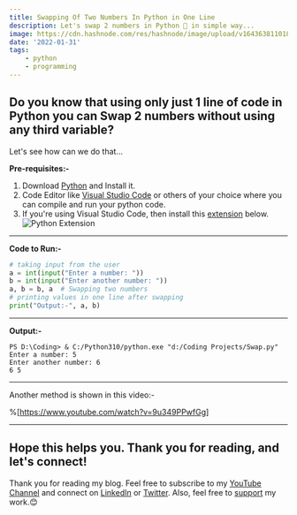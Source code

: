 ```yaml
---
title: Swapping Of Two Numbers In Python in One Line
description: Let's swap 2 numbers in Python 🐍 in simple way...
image: https://cdn.hashnode.com/res/hashnode/image/upload/v1643638110186/H0hdPKBFOl.png
date: '2022-01-31'
tags: 
    - python
    - programming
---
```


## Do you know that using only just 1 line of code in Python you can Swap 2 numbers without using any third variable?

Let's see how can we do that...

**Pre-requisites:-**
1. Download [Python](https://www.python.org/downloads/) and Install it.
2. Code Editor like [Visual Studio Code](https://code.visualstudio.com/download) or others of your choice where you can compile and run your python code.
3. If you're using Visual Studio Code, then install this [extension](https://marketplace.visualstudio.com/items?itemName=ms-python.python) below.
![Python Extension](https://dev-to-uploads.s3.amazonaws.com/uploads/articles/mqixkfv9vo4cdj853jan.png) 

---
**Code to Run:-**
```python
# taking input from the user
a = int(input("Enter a number: "))
b = int(input("Enter another number: "))
a, b = b, a  # Swapping two numbers
# printing values in one line after swapping
print("Output:-", a, b)
```
---
**Output:-**
```
PS D:\Coding> & C:/Python310/python.exe "d:/Coding Projects/Swap.py"
Enter a number: 5
Enter another number: 6
6 5
```
---

Another method is shown in this video:-

%[https://www.youtube.com/watch?v=9u349PPwfGg]

---

## Hope this helps you. Thank you for reading, and let's connect!
Thank you for reading my blog. Feel free to subscribe to my [YouTube Channel](https://www.youtube.com/channel/UCsuzc8lqAbgUYo4yzpjtfSw) and connect on [LinkedIn](https://www.linkedin.com/in/susmita-dey-15a15a210/) or [Twitter](https://twitter.com/its_SusmitaDey).
Also, feel free to [support](https://susmitadey.hashnode.dev/sponsor) my work.😊